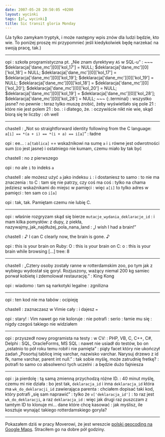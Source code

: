 ```yaml
---
date: 2007-05-28 20:50:05 +0200
layout: wycinki
tags: [pl, wycinki]
title: Sic transit gloria Monday
---
```


(Ja tylko zamykam tryptyk, i może następny wpis znów dla ludzi będzie, kto wie. To poniżej proszę mi przypomnieć jeśli kiedykolwiek będę narzekać na swoją pracę, tak.)

---

opi
: szkoła programistyczna pt. „Nie znam dyrektywy `AS` w SQL-u”
: 
    ~~~
    $deklaracja['dane_mc'][0]['kol_17'] = NULL;
    $deklaracja['dane_mc'][0]['kol_18'] = NULL;
    $deklaracja['dane_mc'][0]['kol_17'] = $deklaracja['dane_mc'][0]['kol_19'];
    $deklaracja['dane_mc'][0]['kol_19'] = NULL;
    $deklaracja['dane_mc'][0]['kol_18'] = $deklaracja['dane_mc'][0]['kol_20'];
    $deklaracja['dane_mc'][0]['kol_20'] = NULL;
    $deklaracja['dane_mc'][0]['kol_19'] = $deklaracja['dane_mc'][0]['kol_28'];
    $deklaracja['dane_mc'][0]['kol_28'] = NULL;
    ~~~
    {:.terminal}
: wszystko jasne? no pewnie
: teraz tylko muszę zrobić, żeby wyświetlało się pole 21
: które nie jest polem 21
: bo.
: i dlatego, że.
: oczywiście nikt nie wie, skąd biorą się te liczby
: oh well

---

chastell
: „Not so straightforward identity following from the C language: `a[i] == *(a + i) == *(i + a) == i[a]`”
: ładne

opi
: ee…
: `a[tablica]` == wskaźnikowi na sumę `a` i `i` równe jest odwrotności sum (co jest jasne) i ostatniego nie kumam, czemu miało by tak być

chastell
: no z pierwszego

opi
: no ale `i` to indeks `a`

chastell
: ale możesz użyć `a` jako indeksu `i`
: i dostaniesz to samo
: to nie ma znaczenia
: to C
: tam się nie patrzy, czy coś ma coś
: tylko na chama jedziesz wskaźnikami do miejsc w pamięci
: więc `a[i]` to tylko adres w pamięci
: ten sam co `i[a]`

opi
: tak, tak. Pamiętam czemu nie lubię C.

---

opi
: właśnie rozgryzam skąd się bierze `mutacje_wydania_deklaracje_id`
: i mam kilka pomysłów: z dupy, z piekła, nazywajmy_jak_najdłużej_pola_nana_land
: „I wish I had a brain!”

chastell
: ♪ I can C clearly now, the brain is gone. ♪

opi
: this is your brain on Ruby: O
: this is your brain on C: o
: this is your brain while browsing […] tree: 8

---

chastell
: „Cztery osoby zostały ranne w rotterdamskim zoo, po tym jak z wybiegu wydostał się goryl. Rozjuszony, ważący niemal 200 kg samiec porwał kobietę i zdemolował restaurację.”
: King Kong

opi
: wiadomo
: tam są narkotyki legalne
: zgnilizna

---

opi
: ten kod nie ma tabów
: ocipieję

chastell
: zaznaczasz w Vimie cały
: i dajesz `=`

opi
: stary!
: Vim nawet go nie koloruje
: nie potrafi
: serio
: łamie mu się
: nigdy czegoś takiego nie widziałem

---

opi
: przyszedł nowy programista na testy
: w CV:
: PHP, VB, C, C++, C#, Delphi
: SQL, OracleForms, MS SQL
: nawet nie usiadł do testów, bo on „ostatnio to pół roku temu robił i nie pamięta”
: piąty facet który nie ukończył zadań „Posortuj tablicę imię varchar, nazwisko varchar. Narysuj drzewo z id fk, name varchar, parent int null.”
: tak sobie myślę, może zatrudnię fretkę?
: potrafi to samo co absolwenci tych uczelni
: a będzie dużo fajniesza

---

opi
: ja pierdolę
: tą samą zmienną przychodzą różne ID.
: 40 minut myślę, czemu mi nie działa
: bo jest tak, `deklaracja_id` i inna `deklaracja_id` która ma `wk_do_deklaracji_id` zawierająca parenta
: chciałem dopisać taki kod, który potrafi „się sam naprawić”
: tylko że `v['deklaracja_id']`
: to raz jest `wk_do_deklaracji`, a raz `deklaracja_id`
: więc jak drugi raz puszczam z tamtym ID to klonuje mi… dane które chcę kasować
: jak myślisz, ile kosztuje wynająć takiego rotterdamskiego goryla?

---

Pokazałem dziś w pracy Moverowi, że jest wreszcie [polski geocoding na Google Maps](http://maps.google.com/maps?saddr=Ch%C5%82odna+25,+Warszawa&daddr=Plac+Inwalid%C3%B3w+10,+Warszawa 'trasa godna polecenia, z Chłodnej do Żywiciela'). Straciłem go na dobre pół godziny.
